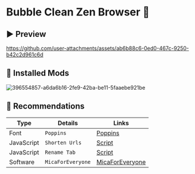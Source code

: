 # Bubble Clean Zen Browser 🫧
## ▶️ Preview
https://github.com/user-attachments/assets/ab6b88c6-0ed0-467c-9250-b42c2d961c6d


## 💽 Installed Mods
![396554857-a6da6b16-2fe9-42ba-be11-5faaebe921be](https://github.com/user-attachments/assets/ced6b026-964c-4708-a9bd-3e8426a9e10f)


## 🏅 Recommendations
| Type   | Details                  | Links                                             |
| ---        | -------------            | -------------                                     |
| Font       | `Poppins`                | [Poppins](https://fonts.google.com/specimen/Poppins)|
| JavaScript | `Shorten Urls`                | [Script](https://github.com/wysh3/zen-premium/blob/main/urlshorten.uc.mjs)|
| JavaScript | `Rename Tab`                | [Script](https://github.com/wysh3/zen-premium/blob/main/advance_rename_tabs.uc.js)|
| Software  | `MicaForEveryone`      | [MicaForEveryone](https://github.com/MicaForEveryone/MicaForEveryone)|
